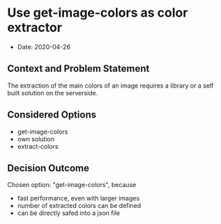# Use get-image-colors as color extractor

* Date: 2020-04-26

## Context and Problem Statement

The extraction of the main colors of an image requires a library or a self built solution on the serverside.

## Considered Options

* get-image-colors
* own solution
* extract-colors

## Decision Outcome

Chosen option: "get-image-colors", because 
* fast performance, even with larger images
* number of extracted colors can be defined
* can be directly safed into a json file